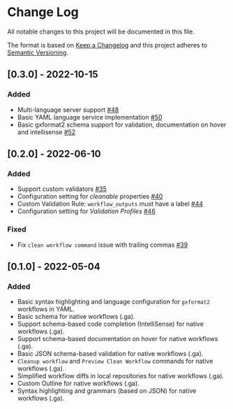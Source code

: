 # Change Log

All notable changes to this project will be documented in this file.

The format is based on [Keep a Changelog](http://keepachangelog.com/) and this project adheres to [Semantic Versioning](http://semver.org/).

## [0.3.0] - 2022-10-15

### Added

- Multi-language server support [#48](https://github.com/davelopez/galaxy-workflows-vscode/pull/48)
- Basic YAML language service implementation [#50](https://github.com/davelopez/galaxy-workflows-vscode/pull/50)
- Basic gxformat2 schema support for validation, documentation on hover and intellisense [#52](https://github.com/davelopez/galaxy-workflows-vscode/pull/52)

## [0.2.0] - 2022-06-10

### Added

- Support custom validators [#35](https://github.com/davelopez/galaxy-workflows-vscode/pull/35)
- Configuration setting for _cleanable_ properties [#40](https://github.com/davelopez/galaxy-workflows-vscode/pull/40)
- Custom Validation Rule: `workflow_outputs` must have a label [#44](https://github.com/davelopez/galaxy-workflows-vscode/pull/44)
- Configuration setting for _Validation Profiles_ [#46](https://github.com/davelopez/galaxy-workflows-vscode/pull/46)

### Fixed

- Fix `clean workflow command` issue with trailing commas [#39](https://github.com/davelopez/galaxy-workflows-vscode/pull/39)

## [0.1.0] - 2022-05-04

### Added

- Basic syntax highlighting and language configuration for `gxformat2` workflows in YAML.
- Basic schema for native workflows (.ga).
- Support schema-based code completion (IntelliSense) for native workflows (.ga).
- Support schema-based documentation on hover for native workflows (.ga).
- Basic JSON schema-based validation for native workflows (.ga).
- `Cleanup workflow` and `Preview Clean Workflow` commands for native workflows (.ga).
- Simplified workflow diffs in local repositories for native workflows (.ga).
- Custom Outline for native workflows (.ga).
- Syntax highlighting and grammars (based on JSON) for native workflows (.ga).
